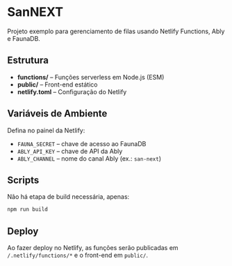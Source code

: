 # SanNEXT

Projeto exemplo para gerenciamento de filas usando Netlify Functions, Ably e FaunaDB.

## Estrutura
- **functions/** – Funções serverless em Node.js (ESM)
- **public/** – Front-end estático
- **netlify.toml** – Configuração do Netlify

## Variáveis de Ambiente
Defina no painel da Netlify:
- `FAUNA_SECRET` – chave de acesso ao FaunaDB
- `ABLY_API_KEY` – chave de API da Ably
- `ABLY_CHANNEL` – nome do canal Ably (ex.: `san-next`)

## Scripts
Não há etapa de build necessária, apenas:
```bash
npm run build
```

## Deploy
Ao fazer deploy no Netlify, as funções serão publicadas em `/.netlify/functions/*` e o front-end em `public/`.
